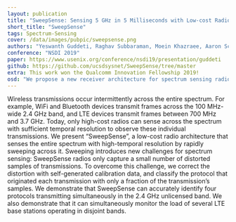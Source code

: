 ```yaml
---
layout: publication
title: "SweepSense: Sensing 5 GHz in 5 Milliseconds with Low-cost Radios"
short_title: "SweepSense"
tags: Spectrum-Sensing
cover: /data/images/pubpic/sweepsense.png
authors: "Yeswanth Guddeti, Raghav Subbaraman, Moein Khazraee, Aaron Schulman, Dinesh Bharadia"
conference: "NSDI 2019"
paper: https://www.usenix.org/conference/nsdi19/presentation/guddeti
github: https://github.com/ucsdsysnet/SweepSense/tree/master
extra: This work won the Qualcomm Innovation Fellowship 2019!
osd: "We propose a new receiver architecture for spectrum sensing radios where sampling is done along with quick sweeping of the center frequency. This is motivated by the intuition that a sweeping radio may miss lesser transmissions than one that sequentially tunes to different bands. We implement this using an open loop VCO fed with a sawtooth voltage waveform. The output of the VCO is used to drive a mixer and implement the sweeping radio. The architecture has been prototyped on a USRP N210 with a CBX daughterboard. Downconverting while sweeping introduces distortions in the signal, which we remove using an 'unsweeping' process and is discussed in the paper."
---
```


Wireless transmissions occur intermittently across the entire spectrum. For example, WiFi and Bluetooth devices transmit frames across the 100 MHz-wide 2.4 GHz band, and LTE devices transmit frames between 700 MHz and 3.7 GHz. Today, only high-cost radios can sense across the spectrum with sufficient temporal resolution to observe these individual transmissions. We present “SweepSense”, a low-cost radio architecture that senses the entire spectrum with high-temporal resolution by rapidly sweeping across it. Sweeping introduces new challenges for spectrum sensing: SweepSense radios only capture a small number of distorted samples of transmissions. To overcome this challenge, we correct the distortion with self-generated calibration data, and classify the protocol that originated each transmission with only a fraction of the transmission’s samples. We demonstrate that SweepSense can accurately identify four protocols transmitting simultaneously in the 2.4 GHz unlicensed band. We also demonstrate that it can simultaneously monitor the load of several LTE base stations operating in disjoint bands.